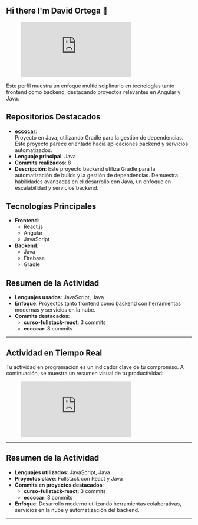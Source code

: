 ## Hi there I'm David Ortega 👋

<figure><embed src="https://wakatime.com/share/@48ac417d-5fe9-4504-a1da-6da161bd1152/20e9becf-c3ad-4dbc-a00e-e4416af32a9c.svg"></embed></figure>

Este perfil muestra un enfoque multidisciplinario en tecnologías tanto frontend como backend, destacando proyectos relevantes en Angular y Java.

## Repositorios Destacados

- **[eccocar](https://github.com/david-ortegac/eccocar)**:  
  Proyecto en Java, utilizando Gradle para la gestión de dependencias. Este proyecto parece orientado hacia aplicaciones backend y servicios automatizados.
- **Lenguaje principal**: Java  
- **Commits realizados**: 8  
- **Descripción**: Este proyecto backend utiliza Gradle para la automatización de builds y la gestión de dependencias. Demuestra habilidades avanzadas en el desarrollo con Java, un enfoque en escalabilidad y servicios backend.

## Tecnologías Principales
- **Frontend**:  
  - React.js
  - Angular
  - JavaScript  
- **Backend**:  
  - Java  
  - Firebase  
  - Gradle  

## Resumen de la Actividad  
- **Lenguajes usados**: JavaScript, Java  
- **Enfoque**: Proyectos tanto frontend como backend con herramientas modernas y servicios en la nube.  
- **Commits destacados**:  
  - **curso-fullstack-react**: 3 commits  
  - **eccocar**: 8 commits  

---

## Actividad en Tiempo Real  
Tu actividad en programación es un indicador clave de tu compromiso. A continuación, se muestra un resumen visual de tu productividad:

<figure>
  <embed src="https://wakatime.com/share/@48ac417d-5fe9-4504-a1da-6da161bd1152/20e9becf-c3ad-4dbc-a00e-e4416af32a9c.svg"></embed>
</figure>

---

## Resumen de la Actividad  
- **Lenguajes utilizados**: JavaScript, Java  
- **Proyectos clave**: Fullstack con React y Java  
- **Commits en proyectos destacados**:  
  - **curso-fullstack-react**: 3 commits  
  - **eccocar**: 8 commits  
- **Enfoque**: Desarrollo moderno utilizando herramientas colaborativas, servicios en la nube y automatización del backend.

---

<!--
**david-ortegac/david-ortegac** is a ✨ _special_ ✨ repository because its `README.md` (this file) appears on your GitHub profile.

Here are some ideas to get you started:

- 🔭 I’m currently working on ...
- 🌱 I’m currently learning ...
- 👯 I’m looking to collaborate on ...
- 🤔 I’m looking for help with ...
- 💬 Ask me about ...
- 📫 How to reach me: ...
- 😄 Pronouns: ...
- ⚡ Fun fact: ...
-->
